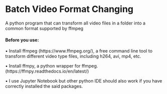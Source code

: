 # Batch Video Format Changing
A python program that can transform all video files in a folder into a common format supported by ffmpeg

<h4>Before you use:</h4>
<p>•	Install ffmpeg (https://www.ffmpeg.org/), a free command line tool to transform different video type files, including h264, avi, mp4, etc.</p>
<p>•	Install ffmpy, a python wrapper for ffmpeg. (https://ffmpy.readthedocs.io/en/latest/)</p>
<p>•	I use Jupyter Notebook but other python IDE should also work if you have correctly installed the said packages.</p>
